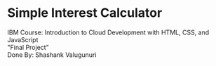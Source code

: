 # Simple Interest Calculator
IBM
Course:
Introduction to Cloud Development with HTML, CSS, and JavaScript <br />
"Final Project" <br />
Done By: Shashank Valugunuri 
